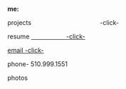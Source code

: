 **me:**

projects
&emsp; &emsp; &emsp; &emsp; &emsp; &emsp; &emsp; &emsp; &ensp;-click-

resume
<a href="test.docx" download>
 &emsp; &emsp; &emsp;  &emsp; &ensp;-click-
 
email
<a href="mailto:bharat_nair@hotmail.com"> -click-</a><br> 

phone-
510.999.1551

photos
